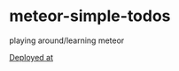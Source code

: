 # meteor-simple-todos
playing around/learning meteor

[Deployed at](http://ligerx-sample-todo.meteor.com/)